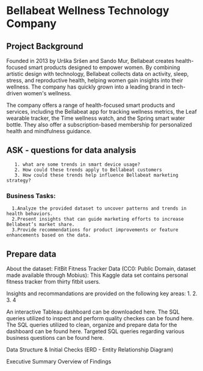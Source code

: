 # Bellabeat Wellness Technology Company 

## Project Background

Founded in 2013 by Urška Sršen and Sando Mur, Bellabeat creates health-focused smart products designed to empower women. By combining artistic design with technology, Bellabeat collects data on activity, sleep, stress, and reproductive health, helping women gain insights into their wellness. The company has quickly grown into a leading brand in tech-driven women's wellness.
 
The company offers a range of health-focused smart products and services, including the Bellabeat app for tracking wellness metrics, the Leaf wearable tracker, the Time wellness watch, and the Spring smart water bottle. They also offer a subscription-based membership for personalized health and mindfulness guidance. 

## ASK - questions for data analysis
       1. what are some trends in smart device usage?
       2. How could these trends apply to Bellabeat customers
       3. How could these trends help influence Bellabeat marketing strategy?
       
### Business Tasks:
      1.Analyze the provided dataset to uncover patterns and trends in health behaviors.
      2.Present insights that can guide marketing efforts to increase Bellabeat’s market share.
      3.Provide recommendations for product improvements or feature enhancements based on the data.


## Prepare data
About the dataset:
FitBit Fitness Tracker Data (CC0: Public Domain, dataset made available through Mobius): This Kaggle data set contains personal fi tness tracker from thirty fi tbit users. 




Insights and recommandations are provided on the following key areas:
1.
2.
3.
4

An interactive Tableau dashboard can be downloaded here.
The SQL queries utilized to inspect and perform quality checkes can be found here.
The SQL queries utilized to clean, organize and prepare data for the dashboard can be found here.
Targeted SQL queries regarding various business questions can be found here.


Data Structure & Initial Checks
  (ERD - Entity Relationship Diagram)

Executive Summary
  Overview of Findings
